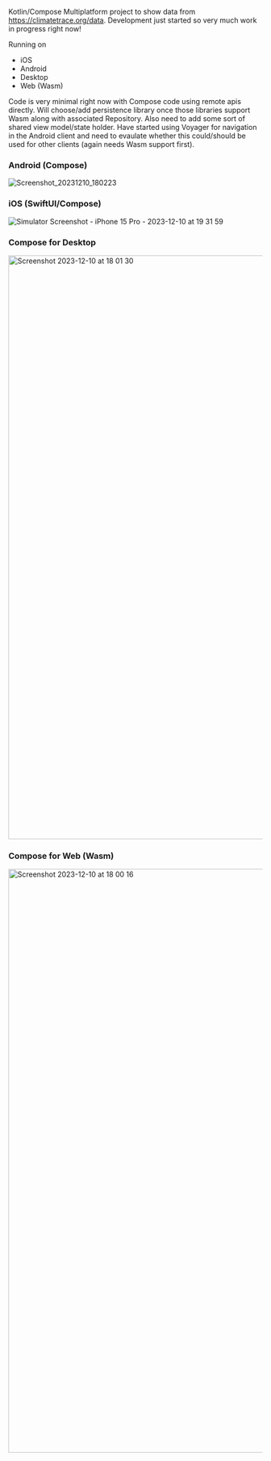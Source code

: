 Kotlin/Compose Multiplatform project to show data from https://climatetrace.org/data. Development just started so very much work in progress right now!

Running on
* iOS 
* Android
* Desktop
* Web (Wasm)


Code is very minimal right now with Compose code using remote apis directly. Will choose/add persistence library once those libraries support Wasm along 
with associated Repository. Also need to add some sort of shared view model/state holder. Have started using Voyager for navigation in the Android client
and need to evaulate whether this could/should be used for other clients (again needs Wasm support first).


### Android (Compose)


![Screenshot_20231210_180223](https://github.com/joreilly/ClimateTraceKMP/assets/6302/7ae517ec-ef48-4f85-a267-5b4bdef2e25f)



### iOS (SwiftUI/Compose)

![Simulator Screenshot - iPhone 15 Pro - 2023-12-10 at 19 31 59](https://github.com/joreilly/ClimateTraceKMP/assets/6302/ed0f6b1c-ce30-4f99-98d5-9bbdae49bcd3)




### Compose for Desktop 

<img width="1157" alt="Screenshot 2023-12-10 at 18 01 30" src="https://github.com/joreilly/ClimateTraceKMP/assets/6302/dc60bd59-789d-47a5-aa9c-02a636735f58">


### Compose for Web (Wasm)

<img width="1157" alt="Screenshot 2023-12-10 at 18 00 16" src="https://github.com/joreilly/ClimateTraceKMP/assets/6302/3cb377c1-16a3-4250-8e98-b8e033d38db3">

